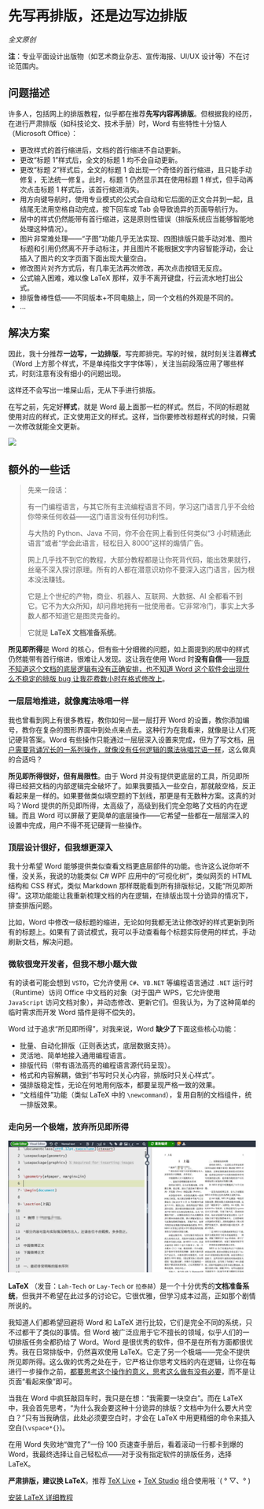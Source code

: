 # 先写再排版，还是边写边排版

*全文原创*

**注**：专业平面设计出版物（如艺术商业杂志、宣传海报、UI/UX 设计等）不在讨论范围内。

## 问题描述

许多人，包括网上的排版教程，似乎都在推荐**先写内容再排版**。但根据我的经历，在进行严肃排版（如科技论文、技术手册）时，Word 有些特性十分恼人（Microsoft Office）：

- 更改样式的首行缩进后，文档的首行缩进不自动更新。
- 更改“标题 1”样式后，全文的标题 1 均不会自动更新。
- 更改“标题 2”样式后，全文的标题 1 会出现一个奇怪的首行缩进，且只能手动修复，无法统一修复。此时，标题 1 仍然显示其在使用标题 1 样式，但手动再次点击标题 1 样式后，该首行缩进消失。
- 用方向键导航时，使用专业模式的公式会自动和它后面的正文合并到一起，且结尾无法用空格自动完成，按下回车或 Tab 会导致诡异的页面导航行为。
- 居中的样式仍然能带有首行缩进，这是原则性错误（排版系统应当能够智能地处理这种情况）。
- 图片非常难处理——“子图”功能几乎无法实现、四图排版只能手动对准、图片标题和引用仍然离不开手动标注，并且图片不能根据文字内容智能浮动，会让插入了图片的文字页面下面出现大量空白。
- 修改图片对齐方式后，有几率无法再次修改，再次点击按钮无反应。
- 公式输入困难，难以像 LaTeX 那样，双手不离开键盘，行云流水地打出公式。
- 排版鲁棒性低——不同版本+不同电脑上，同一个文档的外观是不同的。
- ...

## 解决方案

因此，我十分推荐**一边写，一边排版**，写完即排完。写的时候，就时刻关注着**样式**（Word 上方那个样式，不是单纯指文字字体等），关注当前段落应用了哪些样式，时刻注意有没有细小的问题出现。

这样还不会写出一堆屎山后，无从下手进行排版。

在写之前，先定好**样式**，就是 Word 最上面那一栏的样式。然后，不同的标题就使用对应的样式，正文使用正文的样式。这样，当你要修改标题样式的时候，只需一次修改就能全文更新。

![](https://pic2.zhimg.com/v2-2d4ccea7559d86880dbab546fc7db26d_r.jpg)

## 额外的一些话

> 先来一段话：
> 
> 有一门编程语言，与其它所有主流编程语言不同，学习这门语言几乎不会给你带来任何收益——这门语言没有任何功利性。
> 
> 与大热的 Python、Java 不同，你不会在网上看到任何类似“3 小时精通此语言”或者“学会此语言，轻松日入 8000”这样的煽情广告。
> 
> 网上几乎找不到它的教程，大部分教程都是让你死背代码，能出效果就行，丝毫不深入探讨原理。所有的人都在潜意识劝你不要深入这门语言，因为根本没法赚钱。
> 
> 它是上个世纪的产物，商业、机器人、互联网、大数据、AI 全都看不到它。它不为大众所知，却问鼎地拥有一批使用者。它非常冷门，事实上大多数人都不知道它是图灵完备的。
> 
> 它就是 **LaTeX 文档准备系统**。

**所见即所得**是 Word 的核心，但有些十分细微的问题，如上面提到的居中的样式仍然能带有首行缩进，很难让人发现。这让我在使用 Word 时**没有自信**——<u>我既不知道这个文档的底层逻辑有没有正确安排，也不知道 Word 这个软件会出现什么不稳定的排版 bug 让我花费数小时在格式修改上</u>。

### 一层层地推进，就像魔法咏唱一样

我也曾看到网上有很多教程，教你如何一层一层打开 Word 的设置，教你添加编号，教你在复杂的图形界面中到处点来点去。这种行为在我看来，就像是让人们死记硬背答案。Word 有些操作只能通过一层层深入设置来完成，但为了写文档，<u>用户需要背诵冗长的一系列操作，就像没有任何逻辑的魔法咏唱咒语一样</u>，这么做真的合适吗？

**所见即所得很好，但有局限性**。由于 Word 并没有提供更底层的工具，所见即所得已经把文档的内部逻辑完全破坏了。如果我要插入一些空白，那就敲空格，反正看起来是一样的。如果要做类似填空题的下划线，那更是有无数种方案。这真的对吗？Word 提供的所见即所得，太高级了，高级到我们完全忽略了文档的内在逻辑。而且 Word 可以屏蔽了更简单的底层操作——它希望一些都在一层层深入的设置中完成，用户不得不死记硬背一些操作。

### 顶层设计很好，但我想更深入

我十分希望 Word 能够提供类似查看文档更底层部件的功能。也许这么说你听不懂，没关系，我说的功能类似 C# WPF 应用中的“可视化树”，类似网页的 HTML 结构和 CSS 样式，类似 Markdown 那样既能看到所有排版标记，又能“所见即所得”。这项功能能让我重新梳理文档的内在逻辑，在排版出现十分诡异的情况下，排查排版问题。

比如，Word 中修改一级标题的缩进，无论如何我都无法让修改好的样式更新到所有的标题上。如果有了调试模式，我可以手动查看每个标题实际使用的样式，手动刷新文档，解决问题。

### 微软很宠开发者，但我不想小题大做

有的读者可能会想到 `VSTO`，它允许使用 `C#`、`VB.NET` 等编程语言通过 `.NET` 运行时（Runtime）访问 Office 中文档的对象（对于国产 WPS，它允许使用 `JavaScript` 访问文档对象），并动态修改、更新它们。但我认为，为了这种简单的临时需求而开发 Word 插件是得不偿失的。

Word 过于追求“所见即所得”，对我来说，Word **缺少了**下面这些核心功能：

- 批量、自动化排版（正则表达式，底层数据支持）。
- 灵活地、简单地接入通用编程语言。
- 排版代码（带有语法高亮的编程语言源代码呈现）。
- 格式和内容解耦，做到“书写时只关心内容，排版时只关心样式”。
- 强排版稳定性，无论在何地用何版本，都要呈现严格一致的效果。
- “文档组件”功能（类似 LaTeX 中的 `\newcommand`），复用自制的文档组件，统一排版效果。

### 走向另一个极端，放弃所见即所得

![LaTeX Typesetting](latex.jpg)

**LaTeX** （发音：`Lah-Tech` or `Lay-Tech` or `拉泰赫`）是一个十分优秀的**文档准备系统**，但我并不希望在此过多的讨论它。它很优雅，但学习成本过高，正如那个剧情所说的。

我知道人们都希望回避将 Word 和 LaTeX 进行比较，它们是完全不同的系统，只不过都干了类似的事情。但 Word 被广泛应用于它不擅长的领域，似乎人们的一切排版任务全都扔给了 Word。Word 是很优秀的软件，但不是在所有方面都很优秀。我在日常排版中，仍然喜欢使用 LaTeX。它走了另一个极端——完全不提供所见即所得。这么做的优秀之处在于，它严格让你思考文档的内在逻辑，让你在每进行一步操作之前，<u>都要思考这个操作的意义，思考这么做有没有必要</u>，而不是让页面“看起来像”即可。

当我在 Word 中疯狂敲回车时，我只是在想：“我需要一块空白”。而在 LaTeX 中，我会首先思考，“为什么我会要这种十分诡异的排版？文档中为什么要大片空白？”只有当我确信，此处必须要空白时，才会在 LaTeX 中用更精细的命令来插入空白(`\vspace*{}`)。

在用 Word 失败地“做完了”一份 100 页速查手册后，看着滚动一行都卡到爆的 Word，我最终选择让自己轻松点——对于没有指定软件的排版任务，选择 LaTeX。

**严肃排版，建议换 LaTeX**。推荐 [TeX Live](https://mirrors.tuna.tsinghua.edu.cn/CTAN/systems/texlive/Images/) + [TeX Studio](https://github.com/texstudio-org/texstudio) 组合使用哦 ˋ( ° ▽、° ) 

[安装 LaTeX 详细教程](https://zhuanlan.zhihu.com/p/493412905)

